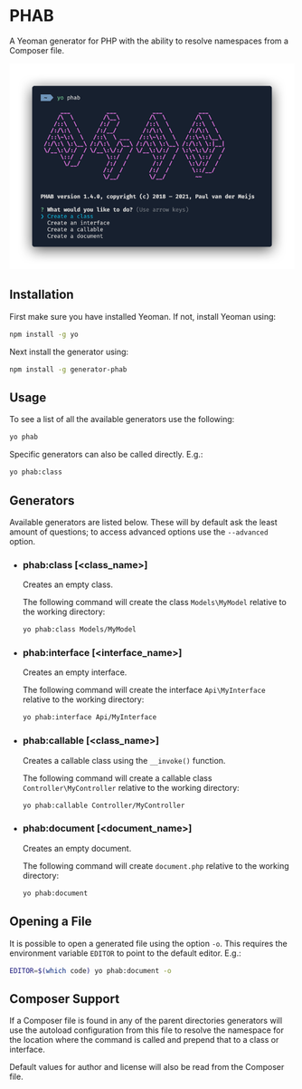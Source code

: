 # PHAB

A Yeoman generator for PHP with the ability to resolve namespaces from a Composer file.

![PHAB](./media/phab.png)

## Installation

First make sure you have installed Yeoman. If not, install Yeoman using:

```bash
npm install -g yo
```

Next install the generator using:

```bash
npm install -g generator-phab
```

## Usage

To see a list of all the available generators use the following:

```bash
yo phab
```

Specific generators can also be called directly. E.g.:

```bash
yo phab:class
```

## Generators

Available generators are listed below. These will by default ask the least amount of questions; to access advanced options use the `--advanced` option.

* ### phab:class [<class_name>]

  Creates an empty class.

  The following command will create the class `Models\MyModel` relative to the working directory:

  ```bash
  yo phab:class Models/MyModel
  ```

* ### phab:interface [<interface_name>]

  Creates an empty interface.

  The following command will create the interface `Api\MyInterface` relative to the working directory:

  ```bash
  yo phab:interface Api/MyInterface
  ```

* ### phab:callable [<class_name>]

  Creates a callable class using the `__invoke()` function.

  The following command will create a callable class `Controller\MyController` relative to the working directory:

  ```bash
  yo phab:callable Controller/MyController
  ```

* ### phab:document [<document_name>]

  Creates an empty document.

  The following command will create `document.php` relative to the working directory:

  ```bash
  yo phab:document
  ```

## Opening a File

It is possible to open a generated file using the option `-o`. This requires the environment variable `EDITOR` to point to the default editor. E.g.:

```bash
EDITOR=$(which code) yo phab:document -o
```

## Composer Support

If a Composer file is found in any of the parent directories generators will use the autoload configuration from this file to resolve the namespace for the location where the command is called and prepend that to a class or interface.

Default values for author and license will also be read from the Composer file.

